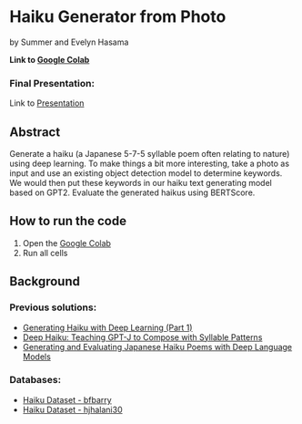 # Haiku Generator from Photo
by Summer and Evelyn Hasama

**Link to [Google Colab](https://colab.research.google.com/drive/10c8s3OMpfmYegwXHPN35EXQsFH6s_AsS?usp=sharing)**

### Final Presentation: 
Link to [Presentation](https://docs.google.com/presentation/d/1lzpSot6_RTwWDq4kUmVcCg2LuM-L74fieoMDlLvsDUg/edit?usp=sharing)

## Abstract

Generate a haiku (a Japanese 5-7-5 syllable poem often relating to nature) using deep learning. To make things a bit more interesting, take a photo as input and use an existing object detection model to determine keywords. We would then put these keywords in our haiku text generating model based on GPT2. Evaluate the generated haikus using BERTScore.

## How to run the code

1. Open the [Google Colab](https://colab.research.google.com/drive/10c8s3OMpfmYegwXHPN35EXQsFH6s_AsS?usp=sharing)
2. Run all cells 

## Background

### Previous solutions: 
- [Generating Haiku with Deep Learning (Part 1)](https://towardsdatascience.com/generating-haiku-with-deep-learning-dbf5d18b4246)
- [Deep Haiku: Teaching GPT-J to Compose with Syllable Patterns](https://towardsdatascience.com/deep-haiku-teaching-gpt-j-to-compose-with-syllable-patterns-5234bca9701)
- [Generating and Evaluating Japanese Haiku Poems with Deep Language Models](https://www.nvidia.com/en-us/on-demand/session/gtcspring21-p31430/)   

### Databases:
- [Haiku Dataset - bfbarry](https://www.kaggle.com/datasets/bfbarry/haiku-dataset)
- [Haiku Dataset - hjhalani30](https://www.kaggle.com/datasets/hjhalani30/haiku-dataset)
